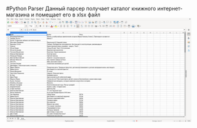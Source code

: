 #Python Parser
Данный парсер получает каталог книжного интернет-магазина и помещает его в xlsx файл <br>
![alt text](https://github.com/Illuminate23/OPD/blob/main/ss.png)
